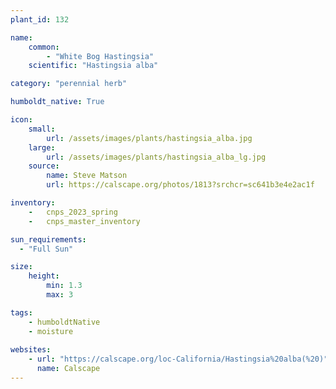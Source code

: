 ```yaml
---
plant_id: 132

name: 
    common: 
        - "White Bog Hastingsia" 
    scientific: "Hastingsia alba"  

category: "perennial herb"

humboldt_native: True

icon: 
    small: 
        url: /assets/images/plants/hastingsia_alba.jpg 
    large: 
        url: /assets/images/plants/hastingsia_alba_lg.jpg 
    source: 
        name: Steve Matson 
        url: https://calscape.org/photos/1813?srchcr=sc641b3e4e2ac1f

inventory: 
    -   cnps_2023_spring
    -   cnps_master_inventory

sun_requirements:
  - "Full Sun"

size:
    height: 
        min: 1.3
        max: 3

tags:
    - humboldtNative
    - moisture
 
websites: 
    - url: "https://calscape.org/loc-California/Hastingsia%20alba(%20)"
      name: Calscape
---
```


